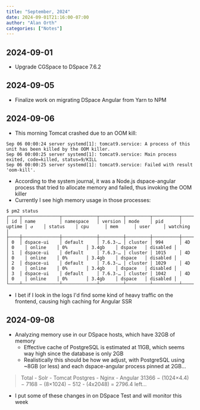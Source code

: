 ```yaml
---
title: "September, 2024"
date: 2024-09-01T21:16:00-07:00
author: "Alan Orth"
categories: ["Notes"]
---
```


## 2024-09-01

- Upgrade CGSpace to DSpace 7.6.2

<!--more-->

## 2024-09-05

- Finalize work on migrating DSpace Angular from Yarn to NPM

## 2024-09-06

- This morning Tomcat crashed due to an OOM kill:

```
Sep 06 00:00:24 server systemd[1]: tomcat9.service: A process of this unit has been killed by the OOM killer.
Sep 06 00:00:25 server systemd[1]: tomcat9.service: Main process exited, code=killed, status=9/KILL
Sep 06 00:00:25 server systemd[1]: tomcat9.service: Failed with result 'oom-kill'.
```

- According to the system journal, it was a Node.js dspace-angular process that tried to allocate memory and failed, thus invoking the OOM killer
- Currently I see high memory usage in those processes:

```console
$ pm2 status
┌────┬──────────────┬─────────────┬─────────┬─────────┬──────────┬────────┬──────┬───────────┬──────────┬──────────┬──────────┬──────────┐
│ id │ name         │ namespace   │ version │ mode    │ pid      │ uptime │ ↺    │ status    │ cpu      │ mem      │ user     │ watching │
├────┼──────────────┼─────────────┼─────────┼─────────┼──────────┼────────┼──────┼───────────┼──────────┼──────────┼──────────┼──────────┤
│ 0  │ dspace-ui    │ default     │ 7.6.3-… │ cluster │ 994      │ 4D     │ 0    │ online    │ 0%       │ 3.4gb    │ dspace   │ disabled │
│ 1  │ dspace-ui    │ default     │ 7.6.3-… │ cluster │ 1015     │ 4D     │ 0    │ online    │ 0%       │ 3.4gb    │ dspace   │ disabled │
│ 2  │ dspace-ui    │ default     │ 7.6.3-… │ cluster │ 1029     │ 4D     │ 0    │ online    │ 0%       │ 3.4gb    │ dspace   │ disabled │
│ 3  │ dspace-ui    │ default     │ 7.6.3-… │ cluster │ 1042     │ 4D     │ 0    │ online    │ 0%       │ 3.4gb    │ dspace   │ disabled │
└────┴──────────────┴─────────────┴─────────┴─────────┴──────────┴────────┴──────┴───────────┴──────────┴──────────┴──────────┴──────────┘
```

- I bet if I look in the logs I'd find some kind of heavy traffic on the frontend, causing high caching for Angular SSR

## 2024-09-08

- Analyzing memory use in our DSpace hosts, which have 32GB of memory
  - Effective cache of PostgreSQL is estimated at 11GB, which seems way high since the database is only 2GB
  - Realistically this should be how we adjust, with PostgreSQL using ~8GB (or less) and each dspace-angular process pinned at 2GB...

> Total - Solr       - Tomcat   Postgres  - Nginx - Angular
> 31366 − (1024×4.4) − 7168   − (8×1024)  − 512   - (4x2048) = 2796.4 left...

- I put some of these changes in on DSpace Test and will monitor this week

<!-- vim: set sw=2 ts=2: -->
